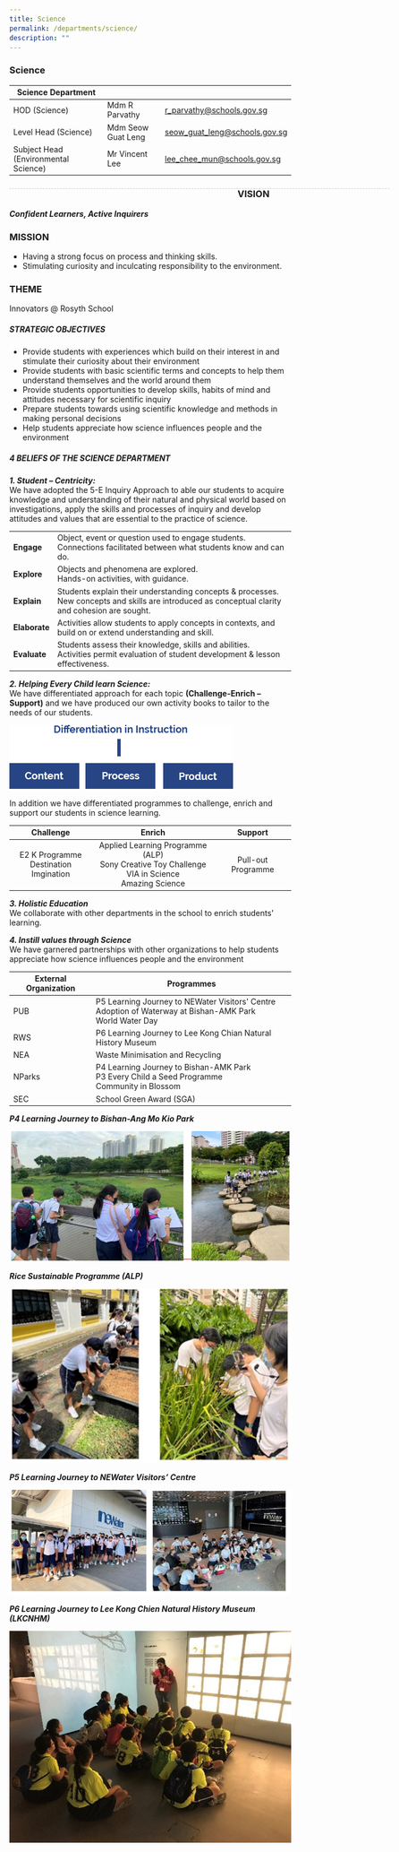 ```yaml
---
title: Science
permalink: /departments/science/
description: ""
---
```

### Science

| Science Department |  | |
| -------- | -------- | -------- |
| HOD (Science) | Mdm R Parvathy | r_parvathy@schools.gov.sg |
| Level Head (Science) | Mdm Seow Guat Leng | seow_guat_leng@schools.gov.sg | 
| Subject Head (Environmental Science) | Mr Vincent Lee | lee_chee_mun@schools.gov.sg | 

<div style="line-height: 19.6px; width: 408px; float: left;"><div style="margin-top: 8px; margin-bottom: 8px; line-height: 19.6px; width: 680px; border-bottom: 1px dashed rgb(204, 204, 204); height: 1px; clear: both;"></div></div>

### VISION
***Confident Learners, Active Inquirers***

### MISSION
* Having a strong focus on process and thinking skills.
* Stimulating curiosity and inculcating responsibility to the environment.

### THEME

Innovators @ Rosyth School

##### STRATEGIC OBJECTIVES
*   Provide students with experiences which build on their interest in and stimulate their curiosity about their environment
*   Provide students with basic scientific terms and concepts to help them understand themselves and the world around them
*   Provide students opportunities to develop skills, habits of mind and attitudes necessary for scientific inquiry
*   Prepare students towards using scientific knowledge and methods in making personal decisions
*   Help students appreciate how science influences people and the environment

##### 4 BELIEFS OF THE SCIENCE DEPARTMENT

***1. Student – Centricity:*** <br> 
We have adopted the 5-E Inquiry Approach to able our students to acquire knowledge and understanding of their natural and physical world based on investigations, apply the skills and processes of inquiry and develop attitudes and values that are essential to the practice of science.

| | | 
| -------- | -------- | 
| **Engage** | Object, event or question used to engage students. <br> Connections facilitated between what students know and can do. |
| **Explore** | Objects and phenomena are explored. <br> Hands-on activities, with guidance. |
| **Explain** | Students explain their understanding concepts &amp; processes. New concepts and skills are introduced as conceptual clarity and cohesion are sought. |
| **Elaborate** | Activities allow students to apply concepts in contexts, and build on or extend understanding and skill. |
| **Evaluate** | Students assess their knowledge, skills and abilities. <br> Activities permit evaluation of student development &amp; lesson effectiveness. |

***2. Helping Every Child learn Science:*** <br> 
We have differentiated approach for each topic **(Challenge-Enrich –Support)** and we have produced our own activity books to tailor to the needs of our students.

![](/images/differentiation.png)

In addition we have differentiated programmes to challenge, enrich and support our students in science learning.

| Challenge | Enrich | Support |
|:---:|:---:|:---:|
| E2 K Programme<br>Destination Imgination<br> | Applied Learning Programme (ALP)<br>Sony Creative Toy Challenge<br>VIA in Science<br>Amazing Science<br>| Pull-out Programme |

***3. Holistic Education*** <br> 
We collaborate with other departments in the school to enrich students' learning.

***4. Instill values through Science*** <br>
We have garnered partnerships with other organizations to help students appreciate how science influences people and the environment

| External Organization | Programmes |
|---|---|
| PUB | P5 Learning Journey to NEWater Visitors' Centre <br>Adoption of Waterway at Bishan-AMK Park <br> World Water Day |
| RWS | P6 Learning Journey to Lee Kong Chian Natural History Museum |
| NEA | Waste Minimisation and Recycling |
| NParks | P4 Learning Journey to Bishan-AMK Park<br>P3 Every Child a Seed Programme<br>Community in Blossom |
| SEC | School Green Award (SGA) |

***P4 Learning Journey to Bishan-Ang Mo Kio Park*** <br>

![](/images/Science%201.jpg)

***Rice Sustainable Programme (ALP)*** <br>

![](/images/Science%202.jpg)

***P5 Learning Journey to NEWater Visitors’ Centre*** <br>

![](/images/Science%203.jpg)

***P6 Learning Journey to Lee Kong Chien Natural History Museum (LKCNHM)***<br>

![](/images/Science%204.jpg)